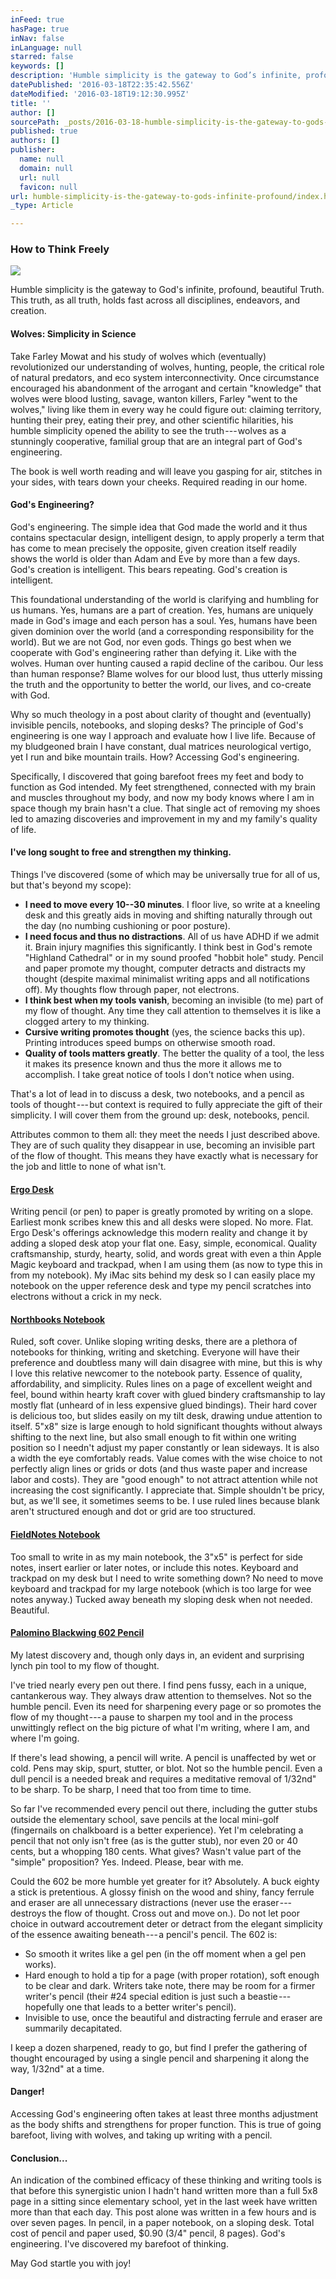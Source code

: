 ```yaml
---
inFeed: true
hasPage: true
inNav: false
inLanguage: null
starred: false
keywords: []
description: 'Humble simplicity is the gateway to God’s infinite, profound, beautiful Truth. This truth, as all truth, holds fast across all disciplines, endeavors, and creation.'
datePublished: '2016-03-18T22:35:42.556Z'
dateModified: '2016-03-18T19:12:30.995Z'
title: ''
author: []
sourcePath: _posts/2016-03-18-humble-simplicity-is-the-gateway-to-gods-infinite-profound.md
published: true
authors: []
publisher:
  name: null
  domain: null
  url: null
  favicon: null
url: humble-simplicity-is-the-gateway-to-gods-infinite-profound/index.html
_type: Article

---
```

### How to Think Freely
![](https://the-grid-user-content.s3-us-west-2.amazonaws.com/5d93a8d8-d752-411d-8b6a-ef8b2c6d1ab8.jpg)

Humble simplicity is the gateway to God's infinite, profound, beautiful Truth. This truth, as all truth, holds fast across all disciplines, endeavors, and creation.

#### Wolves: Simplicity in Science

Take Farley Mowat and his study of wolves which (eventually) revolutionized our understanding of wolves, hunting, people, the critical role of natural predators, and eco system interconnectivity. Once circumstance encouraged his abandonment of the arrogant and certain "knowledge" that wolves were blood lusting, savage, wanton killers, Farley "went to the wolves," living like them in every way he could figure out: claiming territory, hunting their prey, eating their prey, and other scientific hilarities, his humble simplicity opened the ability to see the truth --- wolves as a stunningly cooperative, familial group that are an integral part of God's engineering.

The book is well worth reading and will leave you gasping for air, stitches in your sides, with tears down your cheeks. Required reading in our home.

#### God's Engineering?

God's engineering. The simple idea that God made the world and it thus contains spectacular design, intelligent design, to apply properly a term that has come to mean precisely the opposite, given creation itself readily shows the world is older than Adam and Eve by more than a few days. God's creation is intelligent. This bears repeating. God's creation is intelligent.

This foundational understanding of the world is clarifying and humbling for us humans. Yes, humans are a part of creation. Yes, humans are uniquely made in God's image and each person has a soul. Yes, humans have been given dominion over the world (and a corresponding responsibility for the world). But we are not God, nor even gods. Things go best when we cooperate with God's engineering rather than defying it. Like with the wolves. Human over hunting caused a rapid decline of the caribou. Our less than human response? Blame wolves for our blood lust, thus utterly missing the truth and the opportunity to better the world, our lives, and co-create with God.

Why so much theology in a post about clarity of thought and (eventually) invisible pencils, notebooks, and sloping desks? The principle of God's engineering is one way I approach and evaluate how I live life. Because of my bludgeoned brain I have constant, dual matrices neurological vertigo, yet I run and bike mountain trails. How? Accessing God's engineering.

Specifically, I discovered that going barefoot frees my feet and body to function as God intended. My feet strengthened, connected with my brain and muscles throughout my body, and now my body knows where I am in space though my brain hasn't a clue. That single act of removing my shoes led to amazing discoveries and improvement in my and my family's quality of life.

#### I've long sought to free and strengthen my thinking.

Things I've discovered (some of which may be universally true for all of us, but that's beyond my scope):

* **I need to move every 10--30 minutes**. I floor live, so write at a kneeling desk and this greatly aids in moving and shifting naturally through out the day (no numbing cushioning or poor posture).
* **I need focus and thus no distractions**. All of us have ADHD if we admit it. Brain injury magnifies this significantly. I think best in God's remote "Highland Cathedral" or in my sound proofed "hobbit hole" study. Pencil and paper promote my thought, computer detracts and distracts my thought (despite maximal minimalist writing apps and all notifications off). My thoughts flow through paper, not electrons.
* **I think best when my tools vanish**, becoming an invisible (to me) part of my flow of thought. Any time they call attention to themselves it is like a clogged artery to my thinking.
* **Cursive writing promotes thought** (yes, the science backs this up). Printing introduces speed bumps on otherwise smooth road.
* **Quality of tools matters greatly**. The better the quality of a tool, the less it makes its presence known and thus the more it allows me to accomplish. I take great notice of tools I don't notice when using.

That's a lot of lead in to discuss a desk, two notebooks, and a pencil as tools of thought --- but context is required to fully appreciate the gift of their simplicity. I will cover them from the ground up: desk, notebooks, pencil.

Attributes common to them all: they meet the needs I just described above. They are of such quality they disappear in use, becoming an invisible part of the flow of thought. This means they have exactly what is necessary for the job and little to none of what isn't.

#### [Ergo Desk][0]

Writing pencil (or pen) to paper is greatly promoted by writing on a slope. Earliest monk scribes knew this and all desks were sloped. No more. Flat. Ergo Desk's offerings acknowledge this modern reality and change it by adding a sloped desk atop your flat one. Easy, simple, economical. Quality craftsmanship, sturdy, hearty, solid, and words great with even a thin Apple Magic keyboard and trackpad, when I am using them (as now to type this in from my notebook). My iMac sits behind my desk so I can easily place my notebook on the upper reference desk and type my pencil scratches into electrons without a crick in my neck.

#### [Northbooks Notebook][1]

Ruled, soft cover. Unlike sloping writing desks, there are a plethora of notebooks for thinking, writing and sketching. Everyone will have their preference and doubtless many will dain disagree with mine, but this is why I love this relative newcomer to the notebook party. Essence of quality, affordability, and simplicity. Rules lines on a page of excellent weight and feel, bound within hearty kraft cover with glued bindery craftsmanship to lay mostly flat (unheard of in less expensive glued bindings). Their hard cover is delicious too, but slides easily on my tilt desk, drawing undue attention to itself. 5"x8" size is large enough to hold significant thoughts without always shifting to the next line, but also small enough to fit within one writing position so I needn't adjust my paper constantly or lean sideways. It is also a width the eye comfortably reads. Value comes with the wise choice to not perfectly align lines or grids or dots (and thus waste paper and increase labor and costs). They are "good enough" to not attract attention while not increasing the cost significantly. I appreciate that. Simple shouldn't be pricy, but, as we'll see, it sometimes seems to be. I use ruled lines because blank aren't structured enough and dot or grid are too structured.

#### [FieldNotes Notebook][2]

Too small to write in as my main notebook, the 3"x5" is perfect for side notes, insert earlier or later notes, or include this notes. Keyboard and trackpad on my desk but I need to write something down? No need to move keyboard and trackpad for my large notebook (which is too large for wee notes anyway.) Tucked away beneath my sloping desk when not needed. Beautiful.

#### [Palomino Blackwing 602 Pencil][3]

My latest discovery and, though only days in, an evident and surprising lynch pin tool to my flow of thought.

I've tried nearly every pen out there. I find pens fussy, each in a unique, cantankerous way. They always draw attention to themselves. Not so the humble pencil. Even its need for sharpening every page or so promotes the flow of my thought --- a pause to sharpen my tool and in the process unwittingly reflect on the big picture of what I'm writing, where I am, and where I'm going.

If there's lead showing, a pencil will write. A pencil is unaffected by wet or cold. Pens may skip, spurt, stutter, or blot. Not so the humble pencil. Even a dull pencil is a needed break and requires a meditative removal of 1/32nd" to be sharp. To be sharp, I need that too from time to time.

So far I've recommended every pencil out there, including the gutter stubs outside the elementary school, save pencils at the local mini-golf (fingernails on chalkboard is a better experience). Yet I'm celebrating a pencil that not only isn't free (as is the gutter stub), nor even 20 or 40 cents, but a whopping 180 cents. What gives? Wasn't value part of the "simple" proposition? Yes. Indeed. Please, bear with me.

Could the 602 be more humble yet greater for it? Absolutely. A buck eighty a stick is pretentious. A glossy finish on the wood and shiny, fancy ferrule and eraser are all unnecessary distractions (never use the eraser --- destroys the flow of thought. Cross out and move on.). Do not let poor choice in outward accoutrement deter or detract from the elegant simplicity of the essence awaiting beneath --- a pencil's pencil. The 602 is:

* So smooth it writes like a gel pen (in the off moment when a gel pen works).
* Hard enough to hold a tip for a page (with proper rotation), soft enough to be clear and dark. Writers take note, there may be room for a firmer writer's pencil (their \#24 special edition is just such a beastie --- hopefully one that leads to a better writer's pencil).
* Invisible to use, once the beautiful and distracting ferrule and eraser are summarily decapitated.

I keep a dozen sharpened, ready to go, but find I prefer the gathering of thought encouraged by using a single pencil and sharpening it along the way, 1/32nd" at a time.

#### Danger!

Accessing God's engineering often takes at least three months adjustment as the body shifts and strengthens for proper function. This is true of going barefoot, living with wolves, and taking up writing with a pencil.

#### Conclusion...

An indication of the combined efficacy of these thinking and writing tools is that before this synergistic union I hadn't hand written more than a full 5x8 page in a sitting since elementary school, yet in the last week have written more than that each day. This post alone was written in a few hours and is over seven pages. In pencil, in a paper notebook, on a sloping desk. Total cost of pencil and paper used, $0.90 (3/4" pencil, 8 pages). God's engineering. I've discovered my barefoot of thinking.

May God startle you with joy!

[0]: https://ergodesk.com/
[1]: http://gonorthbooks.com/
[2]: http://fieldnotesbrand.com/
[3]: http://blackwing602.com/